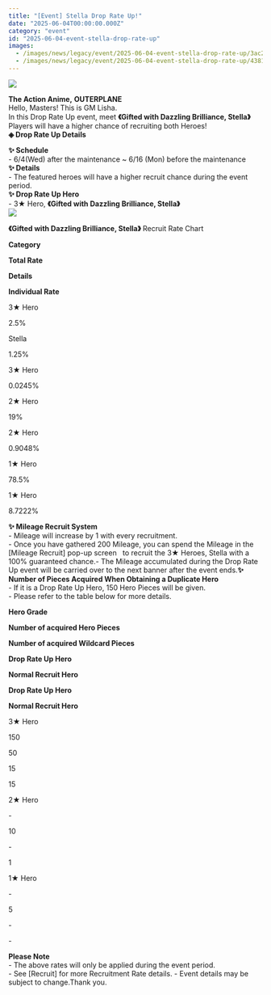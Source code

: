 ```yaml
---
title: "[Event] Stella Drop Rate Up!"
date: "2025-06-04T00:00:00.000Z"
category: "event"
id: "2025-06-04-event-stella-drop-rate-up"
images:
  - /images/news/legacy/event/2025-06-04-event-stella-drop-rate-up/3ac25fa176624380825758a9f99e1072.webp
  - /images/news/legacy/event/2025-06-04-event-stella-drop-rate-up/4381c126b20f4018acf8a83bd9c01c39.webp
---
```


![](/images/news/legacy/event/2025-06-04-event-stella-drop-rate-up/3ac25fa176624380825758a9f99e1072.webp)  

  
**The Action Anime,** **OUTERPLANE**  
Hello, Masters! This is GM Lisha.  
In this Drop Rate Up event, meet **《Gifted with Dazzling Brilliance, Stella》**  
Players will have a higher chance of recruiting both Heroes!  
**◈ Drop Rate Up Details**  

**✨ Schedule**  
\- 6/4(Wed) after the maintenance ~ 6/16 (Mon) before the maintenance  
**✨ Details**   
\- The featured heroes will have a higher recruit chance during the event period.  
**✨ Drop Rate Up Hero**   
\- 3★ Hero, **《Gifted with Dazzling Brilliance, Stella》**  
![](/images/news/legacy/event/2025-06-04-event-stella-drop-rate-up/4381c126b20f4018acf8a83bd9c01c39.webp)  

  
**《Gifted with Dazzling Brilliance, Stella》** Recruit Rate Chart 

**Category**

**Total Rate**

**Details**

**Individual Rate**

3★ Hero

2.5%

Stella

1.25%

3★ Hero

0.0245%

2★ Hero

19%

2★ Hero

0.9048%

1★ Hero

78.5%

1★ Hero

8.7222%

  
**✨ Mileage Recruit System**   
\- Mileage will increase by 1 with every recruitment.  
\- Once you have gathered 200 Mileage, you can spend the Mileage in the \[Mileage Recruit\] pop-up screen   to recruit the 3★ Heroes, Stella with a 100% guaranteed chance.- The Mileage accumulated during the Drop Rate Up event will be carried over to the next banner after the event ends.**✨ Number of Pieces Acquired When Obtaining a Duplicate Hero**  
\- If it is a Drop Rate Up Hero, 150 Hero Pieces will be given.  
\- Please refer to the table below for more details.

**Hero Grade**

**Number of acquired Hero Pieces**

**Number of acquired Wildcard Pieces**

**Drop Rate Up Hero**

**Normal Recruit Hero**

**Drop Rate Up Hero**

**Normal Recruit Hero**

3★ Hero

150

50

15

15

2★ Hero

\-

10

\-

1

1★ Hero

\-

5

\-

\-

  
**Please Note**   
\- The above rates will only be applied during the event period.   
\- See \[Recruit\] for more Recruitment Rate details. - Event details may be subject to change.Thank you.
